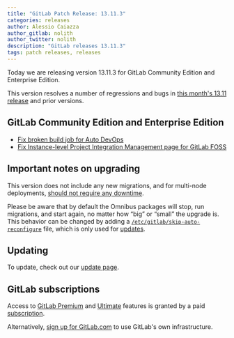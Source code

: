```yaml
---
title: "GitLab Patch Release: 13.11.3"
categories: releases
author: Alessio Caiazza
author_gitlab: nolith
author_twitter: nolith
description: "GitLab releases 13.11.3"
tags: patch releases, releases
---
```

Today we are releasing version 13.11.3 for GitLab Community Edition and Enterprise Edition.

This version resolves a number of regressions and bugs in
[this month's 13.11 release](/releases/2021/04/22/gitlab-13-11-released/) and
prior versions.

## GitLab Community Edition and Enterprise Edition

- [Fix broken build job for Auto DevOps](https://gitlab.com/gitlab-org/gitlab/-/merge_requests/59775)
- [Fix Instance-level Project Integration Management page for GitLab FOSS](https://gitlab.com/gitlab-org/gitlab/-/merge_requests/60354)

## Important notes on upgrading

This version does not include any new migrations, and for multi-node deployments, [should not require any downtime](https://docs.gitlab.com/ee/update/#upgrading-without-downtime).

Please be aware that by default the Omnibus packages will stop, run migrations,
and start again, no matter how “big” or “small” the upgrade is. This behavior
can be changed by adding a [`/etc/gitlab/skip-auto-reconfigure`](http://docs.gitlab.com/omnibus/update/README.html) file,
which is only used for [updates](https://docs.gitlab.com/omnibus/update/README.html).

## Updating

To update, check out our [update page](/update/).

## GitLab subscriptions

Access to [GitLab Premium](/pricing/premium/) and [Ultimate](/pricing/ultimate/) features is granted by a paid [subscription](/pricing/).

Alternatively, [sign up for GitLab.com](https://gitlab.com/users/sign_in)
to use GitLab's own infrastructure.
